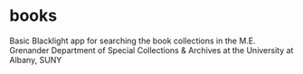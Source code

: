 # books
Basic Blacklight app for searching the book collections in the M.E. Grenander Department of Special Collections & Archives at the University at Albany, SUNY
